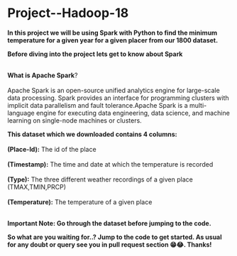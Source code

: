 # Project--Hadoop-18


**In this project we will be using Spark with Python to find the minimum temperature for a given year for a given placer from our 1800 dataset.**

**Before diving into the project lets get to know about Spark**<br></br>

**What is Apache Spark**?<br></br>
Apache Spark is an open-source unified analytics engine for large-scale data processing. Spark provides an interface for programming clusters with implicit data parallelism and fault tolerance.Apache Spark is a multi-language engine for executing data engineering, data science, and machine learning on single-node machines or clusters.

**This dataset which we downloaded contains 4 columns:** <br></br>
 **(Place-Id):** The id of the place<br></br>
 **(Timestamp):** The time and date at which the temperature is recorded<br></br>
 **(Type):** The three different weather recordings of a given place (TMAX,TMIN,PRCP) <br></br>
 **(Temperature):** The temperature of a given place<br></br>
 
 **Important Note: Go through the dataset before jumping to the code.**

 **So what are you waiting for..? Jump to the code to get started. As usual for any doubt or query see you in pull request section 😁😂. Thanks!**
